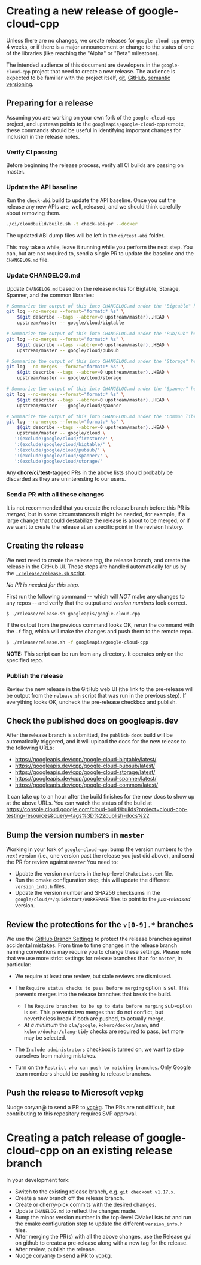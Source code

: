# Creating a new release of google-cloud-cpp

Unless there are no changes, we create releases for `google-cloud-cpp` every
4 weeks, or if there is a major announcement or change to the status of one
of the libraries (like reaching the "Alpha" or "Beta" milestone).

The intended audience of this document are developers in the `google-cloud-cpp`
project that need to create a new release. The audience is expected to be
familiar with the project itself, [git][git-docs], [GitHub][github-guides],
[semantic versioning](https://semver.org).

## Preparing for a release

Assuming you are working on your own fork of the `google-cloud-cpp` project,
and `upstream` points to the `googleapis/google-cloud-cpp` remote, these
commands should be useful in identifying important changes for inclusion in the
release notes.

### Verify CI passing
Before beginning the release process, verify all CI builds are passing on
master.

### Update the API baseline

Run the `check-abi` build to update the API baseline. Once you cut the release
any new APIs are, well, released, and we should think carefully about removing
them.

```bash
./ci/cloudbuild/build.sh -t check-abi-pr --docker
```

The updated ABI dump files will be left in the `ci/test-abi` folder.

This may take a while, leave it running while you perform the next step. You
can, but are not required to, send a single PR to update the baseline and the
`CHANGELOG.md` file.

### Update CHANGELOG.md

Update `CHANGELOG.md` based on the release notes for Bigtable, Storage,
Spanner, and the common libraries:

```bash
# Summarize the output of this into CHANGELOG.md under the "Bigtable" header
git log --no-merges --format="format:* %s" \
    $(git describe --tags --abbrev=0 upstream/master)..HEAD \
    upstream/master -- google/cloud/bigtable
```

```bash
# Summarize the output of this into CHANGELOG.md under the "Pub/Sub" header
git log --no-merges --format="format:* %s" \
    $(git describe --tags --abbrev=0 upstream/master)..HEAD \
    upstream/master -- google/cloud/pubsub
```

```bash
# Summarize the output of this into CHANGELOG.md under the "Storage" header
git log --no-merges --format="format:* %s" \
    $(git describe --tags --abbrev=0 upstream/master)..HEAD \
    upstream/master -- google/cloud/storage
```

```bash
# Summarize the output of this into CHANGELOG.md under the "Spanner" header
git log --no-merges --format="format:* %s" \
    $(git describe --tags --abbrev=0 upstream/master)..HEAD \
    upstream/master -- google/cloud/spanner
```

```bash
# Summarize the output of this into CHANGELOG.md under the "Common libraries" header
git log --no-merges --format="format:* %s" \
    $(git describe --tags --abbrev=0 upstream/master)..HEAD \
    upstream/master -- google/cloud \
   ':(exclude)google/cloud/firestore/' \
   ':(exclude)google/cloud/bigtable/' \
   ':(exclude)google/cloud/pubsub/' \
   ':(exclude)google/cloud/spanner/' \
   ':(exclude)google/cloud/storage/'
```

Any **chore**/**ci**/**test**-tagged PRs in the above lists should probably be
discarded as they are uninteresting to our users.

### Send a PR with all these changes

It is not recommended that you create the release branch before this PR is
*merged*, but in some circumstances it might be needed, for example, if a large
change that could destabilize the release is about to be merged, or if we want
to create the release at an specific point in the revision history.

## Creating the release

We next need to create the release tag, the release branch, and create the
release in the GitHub UI. These steps are handled automatically for us by the
[`./release/release.sh`
script](https://github.com/googleapis/google-cloud-cpp/blob/master/release/release.sh).

*No PR is needed for this step.*

First run the following command -- which will *NOT* make any changes to any
repos -- and verify that the output and *version numbers* look correct.

```bash
$ ./release/release.sh googleapis/google-cloud-cpp
```

If the output from the previous command looks OK, rerun the command with the
`-f` flag, which will make the changes and push them to the remote repo.

```bash
$ ./release/release.sh -f googleapis/google-cloud-cpp
```

**NOTE:** This script can be run from any directory. It operates only on the
specified repo.

### Publish the release

Review the new release in the GitHub web UI (the link to the pre-release will
be output from the `release.sh` script that was run in the previous step). If
everything looks OK, uncheck the pre-release checkbox and publish.

## Check the published docs on googleapis.dev

After the release branch is submitted, the `publish-docs` build will be
automatically triggered, and it will upload the docs for the new release to the
following URLs:

* https://googleapis.dev/cpp/google-cloud-bigtable/latest/
* https://googleapis.dev/cpp/google-cloud-pubsub/latest/
* https://googleapis.dev/cpp/google-cloud-storage/latest/
* https://googleapis.dev/cpp/google-cloud-spanner/latest/
* https://googleapis.dev/cpp/google-cloud-common/latest/

It can take up to an hour after the build finishes for the new docs to show up
at the above URLs. You can watch the status of the build at
https://console.cloud.google.com/cloud-build/builds?project=cloud-cpp-testing-resources&query=tags%3D%22publish-docs%22

## Bump the version numbers in `master`

Working in your fork of `google-cloud-cpp`: bump the version numbers to the
*next* version (i.e., one version past the release you just did above), and
send the PR for review against `master` You need to:

- Update the version numbers in the top-level `CMakeLists.txt` file.
- Run the cmake configuration step, this will update the different
  `version_info.h` files.
- Update the version number and SHA256 checksums in the
  `google/cloud/*/quickstart/WORKSPACE` files to point to the *just-released*
  version.

## Review the protections for the `v[0-9].*` branches

We use the [GitHub Branch Settings][github-branch-settings] to protect the
release branches against accidental mistakes. From time to time changes in the
release branch naming conventions may require you to change these settings.
Please note that we use more strict settings for release branches than for
`master`, in particular:

* We require at least one review, but stale reviews are dismissed.
* The `Require status checks to pass before merging` option is set.
  This prevents merges into the release branches that break the build.
  * The `Require branches to be up to date before merging` sub-option
    is set. This prevents two merges that do not conflict, but nevertheless
    break if both are pushed, to actually merge.
  * _At a minimum_ the `cla/google`, `kokoro/docker/asan`, and `kokoro/docker/clang-tidy`
    checks are required to pass, but more may be selected.

* The `Include administrators` checkbox is turned on, we want to stop ourselves
  from making mistakes.

* Turn on the `Restrict who can push to matching branches`. Only Google team
  members should be pushing to release branches.

[git-docs]: https://git-scm.com/doc
[github-guides]: https://guides.github.com/
[github-branch-settings]: https://github.com/googleapis/google-cloud-cpp/settings/branches

## Push the release to Microsoft vcpkg

Nudge coryan@ to send a PR to
[vcpkg](https://github.com/Microsoft/vcpkg/tree/master/ports/google-cloud-cpp).
The PRs are not difficult, but contributing to this repository requires SVP
approval.

# Creating a patch release of google-cloud-cpp on an existing release branch

In your development fork:
* Switch to the existing release branch, e.g. `git checkout v1.17.x`.
* Create a new branch off the release branch.
* Create or cherry-pick commits with the desired changes.
* Update `CHANELOG.md` to reflect the changes made.
* Bump the minor version number in the top-level CMakeLists.txt and run the
cmake configuration step to update the different `version_info.h` files.
* After merging the PR(s) with all the above changes, use the Release gui on
github to create a pre-release along with a new tag for the release.
* After review, publish the release.
* Nudge coryan@ to send a PR to
[vcpkg](https://github.com/Microsoft/vcpkg/tree/master/ports/google-cloud-cpp).
